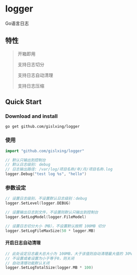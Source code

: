 # logger
Go语言日志

## 特性
> 开箱即用
>
> 支持日志切分
> 
> 支持日志自动清理
> 
> 支持日志压缩

## Quick Start
### Download and install
```
go get github.com/gislxing/logger
```

### 使用
```go
import "github.com/gislxing/logger"

// 默认只输出到控制台
// 默认日志级别: debug
// 日志输出路径: /var/log/项目名称/年/月/项目名称.log
logger.Debug("test log %s", "hello")
```

### 参数设定
```go
// 设置日志级别，不设置默认日志级别：debug
logger.SetLevel(logger.DEBUG)

// 设置输出日志到文件，不设置则默认只输出到控制台
logger.SetLogModel(logger.FileModel)

// 设置日志切分大小（MB），不设置默认按照 100MB 切分
logger.SetLogFileMaxSize(50 * logger.MB)

```

#### 开启日志自动清理
```go
// 此处设定日志最大总大小为 100MB，大于该值则自动清理最大值的 30%
// 不设置或者设置为小于等于0，则关闭
// 自动清理功能默认关闭
logger.SetLogTotalSize(logger.MB * 100)
```
